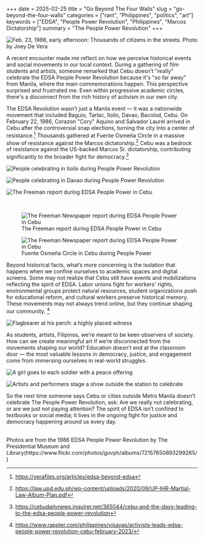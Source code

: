 +++
date = 2025-02-25
title = "Go Beyond The Four Walls"
slug = "go-beyond-the-four-walls"
categories = ["rant", "Philippines", "politics", "art"]
keywords = ["EDSA", "People Power Revolution", "Philippines", "Marcos Dictatorship"]
summary = "The People Power Revolution"
+++


![Feb. 23, 1986, early afternoon: Thousands of citizens in the streets. Photo by Joey De Vera](edsa-1.jpg "Feb. 23, 1986, early afternoon: Thousands of citizens in the streets. Photo by Joey De Vera")

A recent encounter made me reflect on how we perceive historical events and social movements in our local context. During a gathering of film students and artists, someone remarked that Cebu doesn’t "really" celebrate the EDSA People Power Revolution because it's "so far away" from Manila, where the main commemorations happen. This perspective surprised and frustrated me. Even within progressive academic circles, there's a disconnect from the rich history of activism in our own city.

The EDSA Revolution wasn’t just a Manila event — it was a nationwide movement that included Baguio, Tarlac, Iloilo, Davao, Bacolod, Cebu. On February 22, 1986, Corazon "Cory" Aquino and Salvador Laurel arrived in Cebu after the controversial snap elections, turning the city into a center of resistance.[^1] Thousands gathered at Fuente Osmeña Circle in a massive show of resistance against the Marcos dictatorship.[^2] Cebu was a bedrock of resistance against the US-backed Marcos Sr. dictatorship, contributing significantly to the broader fight for democracy.[^3]

![People celebrating in Iloilo during People Power Revolution](people-power-iloilo.jpg "Photo taken by Loy Jurado in Iloilo")

![People celebrating in Davao during People Power Revolution](people-power-davao.jpg "Photo taken by Rene Lumawag in Davao")

![The Freeman report during EDSA People Power in Cebu](people-power-cebu-2.jpg "The Freeman report during EDSA People Power in Cebu")

<br>
<div class="container">
  <div class="twocol">
    <figure class="sbs">
<img src="people-power-cebu-1.jpg" alt="The Freeman Newspaper report during EDSA People Power in Cebu" data-action="zoom">
<figcaption>The Freeman report during EDSA People Power in Cebu<figcaption>
</figure>
<div class="container">
  <div class="twocol">
    <figure class="sbs">
<img src="people-power-cebu-3.webp" alt="The Freeman Newspaper report during EDSA People Power in Cebu" data-action="zoom">
<figcaption>Fuente Osmeña Circle in Cebu during People Power</figcaption>
</figure>
</div>
</div>

Beyond historical facts, what’s more concerning is the isolation that happens when we confine ourselves to academic spaces and digital screens. Some may not realize that Cebu still have events and mobilizations reflecting the spirit of EDSA. Labor unions fight for workers' rights, environmental groups protect natural resources, student organizations push for educational reform, and cultural workers preserve historical memory. These movements may not always trend online, but they continue shaping our community. [^4]

![Flagbearer at his perch: a highly placed witness](edsa-3.jpg "Flagbearer at his perch: a highly placed witness")

As students, artists, Filipinos, we’re meant to be keen observers of society. How can we create meaningful art if we’re disconnected from the movements shaping our world? Education doesn’t end at the classroom door — the most valuable lessons in democracy, justice, and engagement come from immersing ourselves in real-world struggles.

![A girl goes to each soldier with a peace offering](peace-offering.jpg "A girl goes to each soldier with a peace offering. Photo by John Chua.")

![Artists and performers stage a show outside the station to celebrate](edsa-artists.jpg "Artists and performers stage a show outside the station to celebrate. Photo by Erwin Elloso.")

So the next time someone says Cebu or cities outside Metro Manila doesn’t celebrate The People Power Revolution, ask: Are we really not celebrating, or are we just not paying attention? The spirit of EDSA isn’t confined to textbooks or social media; it lives in the ongoing fight for justice and democracy happening around us every day.

[^1]: https://verafiles.org/articles/edsa-beyond-edsa
[^2]: https://law.upd.edu.ph/wp-content/uploads/2020/09/UP-IHR-Martial-Law-Album-Plan.pdf
[^3]: https://cebudailynews.inquirer.net/365044/cebu-and-the-days-leading-to-the-edsa-people-power-revolution
[^4]: https://www.rappler.com/philippines/visayas/activists-leads-edsa-people-power-revolution-cebu-february-2023/
<br>
Photos are from the 1986 EDSA People Power Revolution by The Presidential Museum and Library(https://www.flickr.com/photos/govph/albums/72157650893299265/)